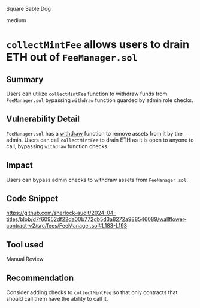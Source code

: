 Square Sable Dog

medium

# `collectMintFee` allows users to drain ETH out of `FeeManager.sol`

## Summary
Users can utilize `collectMintFee` function to withdraw funds from `FeeManager.sol` bypassing `withdraw` function guarded by admin role checks.
## Vulnerability Detail
`FeeManager.sol` has a [withdraw](https://github.com/sherlock-audit/2024-04-titles/blob/d7f60952df22da00b772db5d3a8272a988546089/wallflower-contract-v2/src/fees/FeeManager.sol#L352-L357) function to remove assets from it by the admin. Users can call `collectMintFee` to drain ETH as it is open to anyone to call, bypassing `withdraw` function checks.
## Impact
Users can bypass admin checks to withdraw assets from `FeeManager.sol`.
## Code Snippet
https://github.com/sherlock-audit/2024-04-titles/blob/d7f60952df22da00b772db5d3a8272a988546089/wallflower-contract-v2/src/fees/FeeManager.sol#L183-L193
## Tool used

Manual Review

## Recommendation
Consider adding checks to `collectMintFee` so that only contracts that should call them have the ability to call it.